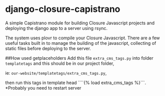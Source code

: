 django-closure-capistrano
=========================

A simple Capistrano module for building Closure Javascript projects and deploying the django app to a server using rsync.

The system uses plovr to compile your Closure Javascript. There are a few
useful tasks built in to manage the building of the javascript, collecting
of static files before deploying to the server.

##How used getplaceholders
Add this file ```extra_cms_tags.py``` into folder ```templatetags``` and this should be in our project folder, 

ie: ```our-website/templatetags/extra_cms_tags.py```,

then run this tags in template head ````{% load extra_cms_tags %}```. *Probably you need to restart server
